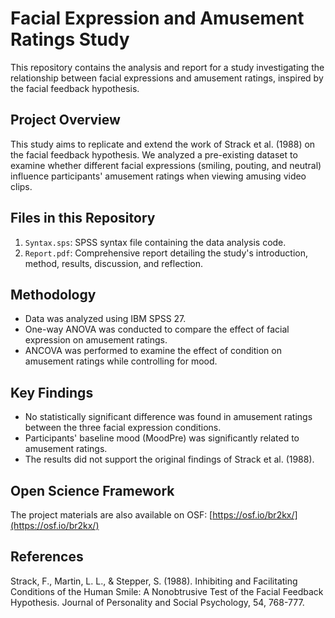 # Facial Expression and Amusement Ratings Study

This repository contains the analysis and report for a study investigating the relationship between facial expressions and amusement ratings, inspired by the facial feedback hypothesis.

## Project Overview

This study aims to replicate and extend the work of Strack et al. (1988) on the facial feedback hypothesis. We analyzed a pre-existing dataset to examine whether different facial expressions (smiling, pouting, and neutral) influence participants' amusement ratings when viewing amusing video clips.

## Files in this Repository

1. `Syntax.sps`: SPSS syntax file containing the data analysis code.
2. `Report.pdf`: Comprehensive report detailing the study's introduction, method, results, discussion, and reflection.

## Methodology

- Data was analyzed using IBM SPSS 27.
- One-way ANOVA was conducted to compare the effect of facial expression on amusement ratings.
- ANCOVA was performed to examine the effect of condition on amusement ratings while controlling for mood.

## Key Findings

- No statistically significant difference was found in amusement ratings between the three facial expression conditions.
- Participants' baseline mood (MoodPre) was significantly related to amusement ratings.
- The results did not support the original findings of Strack et al. (1988).

## Open Science Framework

The project materials are also available on OSF: [https://osf.io/br2kx/](https://osf.io/br2kx/)

## References

Strack, F., Martin, L. L., & Stepper, S. (1988). Inhibiting and Facilitating Conditions of the Human Smile: A Nonobtrusive Test of the Facial Feedback Hypothesis. Journal of Personality and Social Psychology, 54, 768-777.
